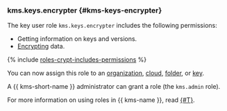 ### kms.keys.encrypter {#kms-keys-encrypter}

The key user role `kms.keys.encrypter` includes the following permissions:

* Getting information on keys and versions.
* [Encrypting](../kms/operations/encryption.md#encryption) data.

{% include [roles-crypt-includes-permissions](iam/roles-crypt-includes-permissions.md) %}

You can now assign this role to an [organization](../organization/), [cloud](../resource-manager/concepts/resources-hierarchy.md#cloud), [folder](../resource-manager/concepts/resources-hierarchy.md#folder), or [key](../kms/concepts/key).

A {{ kms-short-name }} administrator can grant a role (the `kms.admin` role).

For more information on using roles in {{ kms-name }}, read [{#T}](../kms/security/index.md).